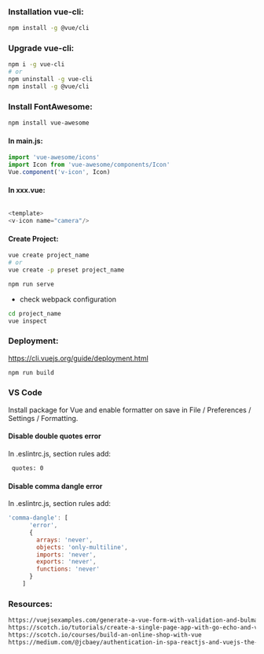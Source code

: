 ### Installation vue-cli:
```bash
npm install -g @vue/cli
```
### Upgrade vue-cli:
```bash
npm i -g vue-cli
# or
npm uninstall -g vue-cli
npm install -g @vue/cli
```
### Install FontAwesome:
```bash
npm install vue-awesome
```
#### In main.js:
```js
import 'vue-awesome/icons'
import Icon from 'vue-awesome/components/Icon'
Vue.component('v-icon', Icon)
```
#### In xxx.vue:
```js

<template>
<v-icon name="camera"/>
```
#### Create Project:
```bash
vue create project_name
# or
vue create -p preset project_name

npm run serve
```

* check webpack configuration
```bash
cd project_name
vue inspect
```

### Deployment:
https://cli.vuejs.org/guide/deployment.html
```bash
npm run build
```
### VS Code
Install package for Vue and enable formatter on save in File / Preferences / Settings / Formatting.
#### Disable double quotes error
In .eslintrc.js, section rules add:
```bash
 quotes: 0
```
#### Disable comma dangle error
In .eslintrc.js, section rules add:
```js
'comma-dangle': [
      'error',
      {
        arrays: 'never',
        objects: 'only-multiline',
        imports: 'never',
        exports: 'never',
        functions: 'never'
      }
    ]
```

### Resources:
```html
https://vuejsexamples.com/generate-a-vue-form-with-validation-and-bulma-style-from-json/
https://scotch.io/tutorials/create-a-single-page-app-with-go-echo-and-vue
https://scotch.io/courses/build-an-online-shop-with-vue
https://medium.com/@jcbaey/authentication-in-spa-reactjs-and-vuejs-the-right-way-e4a9ac5cd9a3
```
